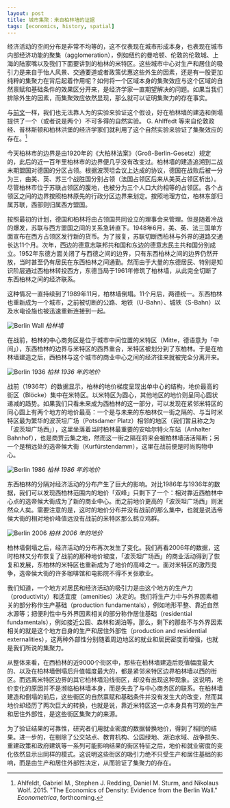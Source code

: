 ```yaml
---
layout: post
title: 城市集聚：来自柏林墙的证据
tags: [economics, history, spatial]
---
```


经济活动的空间分布是非常不均等的，这不仅表现在城市形成本身，也表现在城市内部经济功能的聚集（agglomeration），例如纽约的曼哈顿、伦敦的伦敦城、上海的陆家嘴以及我们下面要讲到的柏林的米特区。这些城市中心对生产和居住的吸引力是来自于怡人风景、交通要道或者政策优惠这些外生的因素，还是有一股更加纯粹的集聚力在背后起着作用呢？如何将一个区域本身的集聚效应与这个区域的自然禀赋和基础条件的效果区分开来，是经济学家一直期望解决的问题。如果当我们排除外生的因素，而集聚效应依然显现，那么就可以证明集聚力的存在事实。

与[前文](../bones-bombs-and-break-points/)一样，我们也无法靠人为的实验来验证这个假设，好在柏林墙的建造和倒塌提供了一个（或者说是两个）不可多得的自然实验。 G. Ahlffedt 等来自伦敦政经、普林斯顿和柏林洪堡的经济学家们就利用了这个自然实验来验证了集聚效应的存在。[^1]

[^1]: Ahlfeldt, Gabriel M., Stephen J. Redding, Daniel M. Sturm, and Nikolaus Wolf. 2015. "The Economics of Density: Evidence from the Berlin Wall." _Econometrica_, forthcoming.

今天柏林市的边界是由1920年的《大柏林法案》（Groß-Berlin-Gesetz）规定的，此后的近一百年里柏林市的边界便几乎没有改变过。柏林墙的建造追溯到二战末期盟国对德国的分区占领。根据波茨坦会议上达成的协议，德国在战败后被一分为三，由美、英、苏三个战胜国分别占领（法国占领区后来从美英占领区析出）。尽管柏林市位于苏联占领区的腹地，也被分为三个人口大约相等的占领区。各个占领区之间的边界按照柏林原先的行政分区边界来划定。按照地理方位，柏林东部归属苏联，西部则归属西方盟国。

按照最初的计划，德国和柏林将由占领国共同设立的理事会来管理。但是随着冷战的爆发，苏联与西方盟国之间的关系急转直下。1948年6月，美、英、法三国单方面宣布在西方占领区发行新的货币。为了报复，苏联切断西柏林与外界的道路交通长达11个月。次年，西边的德意志联邦共和国和东边的德意志民主共和国分别成立。1952年东德方面关闭了与西德之间的边界，只有东西柏林之间的边界仍然开放，当时甚至仍有居民在东西柏林之间通勤。然而由于大量的东德居民、特别是知识阶层通过西柏林转投西方，东德当局于1961年修筑了柏林墙，从此完全切断了东西柏林之间的经济联系。

这种情况一直持续到了1989年11月，柏林墙倒塌。11个月后，两德统一。东西柏林也重新成为一个城市，之前被切断的公路、地铁（U-Bahn）、城铁（S-Bahn）以及水电设施也被迅速重新连接到一起。

![Berlin Wall](http://ww4.sinaimg.cn/large/abb3ee10gw1eyu6mwgznwj21j00zkk7i.jpg)
_柏林墙_

在战前，柏林的中心商务区是位于城市中间位置的米特区（Mitte，德语意为「中间」），东西柏林的边界与米特区的西界重合，米特区被划分到了东柏林。于是在柏林墙建造之后，西柏林与这个城市的商业中心之间的经济往来就被完全分离开来。

![Berlin 1936](http://ww2.sinaimg.cn/large/abb3ee10gw1eywkkxa7qlj20i204lab9.jpg)
_柏林 1936 年的地价_

战前（1936年）的数据显示，柏林的地价梯度呈现出单中心的结构，地价最高的街区（Blöcke）集中在米特区。以米特区为圆心，其他地区的地价则呈同心圆状递减的趋势。如果我们只看未来成为西柏林的这一部分，可以发现在紧邻米特区的同心圆上有两个地方的地价最高：一个是与未来的东柏林仅一街之隔的、与当时米特区最为繁华的波茨坦广场（Potsdamer Platz）相邻的地区（我们暂且称之为「波茨坦广场西」），这里坐落着当时柏林最重要的安哈尔特火车站（Anhalter Bahnhof），也是商贾云集之地，然而这一街之隔在将来会被柏林墙活活隔断；另一个是稍远处的选帝候大街（Kurfürstendamm），这里在战前便是时尚购物中心。

![Berlin 1986](http://ww4.sinaimg.cn/large/abb3ee10gw1eywkp0roykj20i204ljrw.jpg)
_柏林 1986 年的地价_

东西柏林的分隔对经济活动的分布产生了巨大的影响。对比1986年与1936年的数据，我们可以发现西柏林范围内的地价「双峰」只剩下了一个：相对靠近西柏林中心点的选帝候大街成为了新的商业中心。而之前地价更高的「波茨坦广场西」则泯然众人矣。需要注意的是，这时的地价分布并没有战前的那么集中，也就是说选帝侯大街的相对地价峰值远没有战前的米特区那么鹤立鸡群。

![Berlin 2006](http://ww3.sinaimg.cn/large/abb3ee10gw1eywkp11ujlj20i204l75c.jpg)
*柏林 2006 年的地价*

柏林墙倒塌之后，经济活动的分布再次发生了变化。我们再看2006年的数据，这时柏林又分布恢复了战前的那种地价坡度，「波茨坦广场西」的商业活动得到了恢复和发展，东柏林的米特区也重新成为了地价的高峰之一。面对米特区的激烈竞争，选帝侯大街的许多咖啡馆和电影院不得不关张歇业。

我们知道，一个地方对居民和经济活动的吸引力是由这个地方的生产力（productivity）和适宜度（amenities）决定的。我们将生产力中与外界因素相关的部分称作生产基础（production fundamentals），例如地形平整、靠近自然水源等；把便利性中与外界因素相关的部分称作居住基础（residential fundamentals），例如接近公园、森林和湖泊等。那么，剩下的那些不与外界因素相关的就是这个地方自身的生产和居住外部性（production and residential externalities），这两种外部性分别随着周边地区的就业和居民密度而增强，也就是我们所说的集聚力。

从整体来看，在西柏林的近9000个街区中，那些在柏林墙建造后贬值幅度最大的、以及在柏林墙倒塌后升值幅度最大的，都是紧邻米特区边界柏林墙以西的街区。而远离米特区边界的其它柏林墙沿线街区，却没有出现这种现象。这说明，地价变化的原因并不是濒临柏林墙本身，而是失去了与中心商务区的联系。在柏林墙建造和倒塌的前后，这些街区的自然禀赋和基础条件并没有发生大的改变，然而其地价却经历了两次巨大的转换，也就是说，靠近米特区这一点本身具有可观的生产和居住外部性，是这些街区集聚力的来源。

为了验证结果的可靠性，研究者们用就业密度的数据替换地价，得到了相同的结果。进一步的，在剔除了公交站点、教育机构、公园绿地、湖泊水域、战争损失、重建政策和政府建筑等一系列可能影响结果的街区特征之后，地价和就业密度的变化依然显示出同样的模式。这说明这些街区的吸引力绝不只受生产和居住基础的影响，而是由生产和居住外部性决定，从而验证了集聚力的存在。